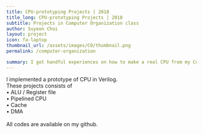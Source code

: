 ```yaml
---
title: CPU‐prototyping Projects | 2018
title_long: CPU‐prototyping Projects | 2018
subtitle: Projects in Computer Organization class
author: Suyeon Choi
layout: project
icon: fa-laptop
thumbnail_url: /assets/images/CO/thumbnail.png
permalink: /computer-organization

summary: I got handful experiences on how to make a real CPU from my Computer Organization course, by spending ~ 15-20 hours per week...
---
```

<div class="row border-top" >
  <div class="12u 12u$(mobile) padding10 padding-right20" align="left">
      I implemented a prototype of CPU in Verilog.<br>
      These projects consists of<br>
      • ALU / Register file<br>
      • Pipelined CPU<br>
      • Cache<br>
      • DMA<br>
      <br>
      All codes are available on my github.
      <a href="https://github.com/choisuyeon/SNU_CO_project-2018-spring"> <span class="icon-b fa-github"></span></a>
      <br>
      <br>

  </div>
</div>
